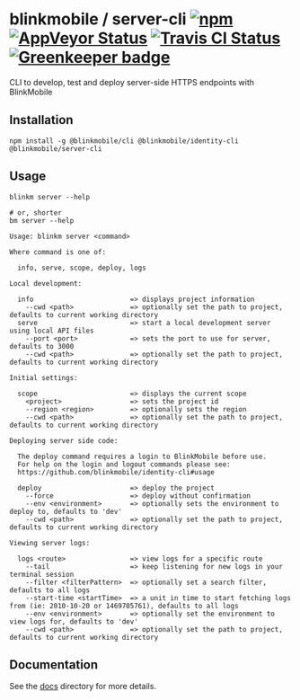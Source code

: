 # blinkmobile / server-cli [![npm](https://img.shields.io/npm/v/@blinkmobile/server-cli.svg?maxAge=2592000)](https://www.npmjs.com/package/@blinkmobile/server-cli) [![AppVeyor Status](https://ci.appveyor.com/api/projects/status/github/blinkmobile/server-cli?branch=master&svg=true)](https://ci.appveyor.com/project/blinkmobile/server-cli) [![Travis CI Status](https://travis-ci.org/blinkmobile/server-cli.svg?branch=master)](https://travis-ci.org/blinkmobile/server-cli) [![Greenkeeper badge](https://badges.greenkeeper.io/blinkmobile/server-cli.svg)](https://greenkeeper.io/)

CLI to develop, test and deploy server-side HTTPS endpoints with BlinkMobile


## Installation

```
npm install -g @blinkmobile/cli @blinkmobile/identity-cli @blinkmobile/server-cli
```


## Usage

```
blinkm server --help

# or, shorter
bm server --help
```

```
Usage: blinkm server <command>

Where command is one of:

  info, serve, scope, deploy, logs

Local development:

  info                        => displays project information
    --cwd <path>              => optionally set the path to project, defaults to current working directory
  serve                       => start a local development server using local API files
    --port <port>             => sets the port to use for server, defaults to 3000
    --cwd <path>              => optionally set the path to project, defaults to current working directory

Initial settings:

  scope                       => displays the current scope
    <project>                 => sets the project id
    --region <region>         => optionally sets the region
    --cwd <path>              => optionally set the path to project, defaults to current working directory

Deploying server side code:

  The deploy command requires a login to BlinkMobile before use.
  For help on the login and logout commands please see:
  https://github.com/blinkmobile/identity-cli#usage

  deploy                      => deploy the project
    --force                   => deploy without confirmation
    --env <environment>       => optionally sets the environment to deploy to, defaults to 'dev'
    --cwd <path>              => optionally set the path to project, defaults to current working directory

Viewing server logs:

  logs <route>                => view logs for a specific route
    --tail                    => keep listening for new logs in your terminal session
    --filter <filterPattern>  => optionally set a search filter, defaults to all logs
    --start-time <startTime>  => a unit in time to start fetching logs from (ie: 2010-10-20 or 1469705761), defaults to all logs
    --env <environment>       => optionally set the environment to view logs for, defaults to 'dev'
    --cwd <path>              => optionally set the path to project, defaults to current working directory
```


## Documentation

See the [docs](./docs) directory for more details.
